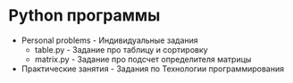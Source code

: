 # Python программы
 - Personal problems - Индивидуальные задания
   - table.py - Задание про таблицу и сортировку
   - matrix.py - Задание про подсчет определителя матрицы
 - Практические занятия - Задания по Технологии программирования
